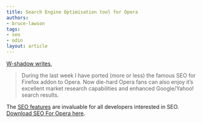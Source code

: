 ```yaml
---
title: Search Engine Optimisation tool for Opera
authors:
- bruce-lawson
tags:
- seo
- odin
layout: article
---
```

<p><a href="http://w-shadow.com/blog/2008/09/05/seo-for-opera/">W-shadow writes</a>,</p>
<blockquote cite="http://w-shadow.com/blog/2008/09/05/seo-for-opera/"><p>During the last week I have ported (more or less) the famous SEO for Firefox addon to Opera. Now die-hard Opera fans can also enjoy it’s excellent market research capabilities and enhanced Google/Yahoo! search results.</p></blockquote>
<p>The <a href="http://w-shadow.com/blog/2008/09/05/seo-for-opera/#s4f_features">SEO features</a> are invaluable for all developers interested in <abbr>SEO</abbr>. <a href="http://w-shadow.com/blog/2008/09/05/seo-for-opera/">Download SEO For Opera here</a>.</p>

